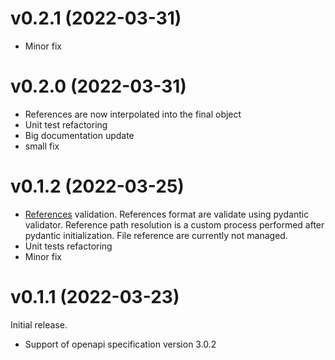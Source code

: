 # v0.2.1 (2022-03-31)

- Minor fix

# v0.2.0 (2022-03-31)

- References are now interpolated into the final object
- Unit test refactoring
- Big documentation update
- small fix

# v0.1.2 (2022-03-25)

- [References](https://github.com/OAI/OpenAPI-Specification/blob/main/versions/3.0.2.md#referenceObject)  validation.
References format are validate using pydantic validator. Reference path resolution is a custom process performed after pydantic initialization. File reference are currently not managed.
- Unit tests refactoring
- Minor fix

# v0.1.1 (2022-03-23)

Initial release.

- Support of openapi specification version 3.0.2
